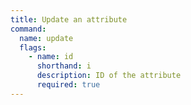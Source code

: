 ```yaml
---
title: Update an attribute
command:
  name: update
  flags:
    - name: id
      shorthand: i
      description: ID of the attribute
      required: true
---
```

